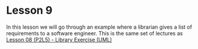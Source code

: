 # Lesson 9

In this lesson we will go through an example where a librarian gives a list of requirements to a software engineer. This is the same set of lectures as [Lesson 08 (P2L5) - Library Exercise (UML)](<../CS%206310%20-%20SA&D/Lesson%2008%20(P2L5)%20-%20Library%20Exercise%20(UML).md>)
